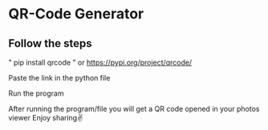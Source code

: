 # QR-Code Generator

## Follow the steps

" pip install qrcode " or https://pypi.org/project/qrcode/

Paste the link in the python file

Run the program

After running the program/file you will get a QR code opened in your photos viewer
Enjoy sharing✌
